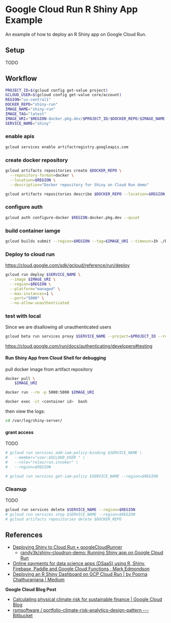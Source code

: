 # Google Cloud Run R Shiny App Example

An example of how to deploy an R Shiny app on Google Cloud Run.

## Setup

TODO

## Workflow

```sh
PROJECT_ID=$(gcloud config get-value project)
GCLOUD_USER=$(gcloud config get-value core/account)
REGION="us-central1"
DOCKER_REPO="shiny-run"
IMAGE_NAME="shiny-run"
IMAGE_TAG="latest"
IMAGE_URI="$REGION-docker.pkg.dev/$PROJECT_ID/$DOCKER_REPO/$IMAGE_NAME:$IMAGE_TAG"
SERVICE_NAME="shiny"
```

### enable apis

```sh
gcloud services enable artifactregistry.googleapis.com
```

### create docker repository

```sh
gcloud artifacts repositories create $DOCKER_REPO \
  --repository-format=docker \
  --location=$REGION \
  --description="Docker repository for Shiny on Cloud Run demo"
```

```sh
gcloud artifacts repositories describe $DOCKER_REPO --location=$REGION
```

### configure auth

```sh
gcloud auth configure-docker $REGION-docker.pkg.dev --quiet
```

### build container iamge

``` sh
gcloud builds submit --region=$REGION --tag=$IMAGE_URI --timeout=1h ./build
```

### Deploy to cloud run

<https://cloud.google.com/sdk/gcloud/reference/run/deploy>

```sh
gcloud run deploy $SERVICE_NAME \
  --image $IMAGE_URI \
  --region=$REGION \
  --platform="managed" \
  --max-instances=1 \
  --port="5000" \
  --no-allow-unauthenticated
```

### test with local 

Since we are disallowing all unauthenticated users

```sh
gcloud beta run services proxy $SERVICE_NAME --project=$PROJECT_ID --region=$REGION
```

<https://cloud.google.com/run/docs/authenticating/developers#testing>

#### Run Shiny App from Cloud Shell for debugging

pull docker image from artifact repository 

```sh
docker pull \
    $IMAGE_URI
```

```sh
docker run --rm -p 5000:5000 $IMAGE_URI
```

```sh
docker exec -it <container id>  bash
```

then view the logs:

```sh
cd /var/log/shiny-server/
```


#### grant access

TODO

```sh
# gcloud run services add-iam-policy-binding $SERVICE_NAME \
#   --member="user:$GCLOUD_USER " \
#   --role="roles/run.invoker" \
#   --region=$REGION
```

```sh
# gcloud run services get-iam-policy $SERVICE_NAME --region=$REGION
```



### Cleanup

TODO

```sh
gcloud run services delete $SERVICE_NAME --region=$REGION
# gcloud run services stop $SERVICE_NAME --region=$REGION
# gcloud artifacts repositories delete $DOCKER_REPO
```

## References

-   [Deploying Shiny to Cloud Run • googleCloudRunner](https://code.markedmondson.me/googleCloudRunner/articles/usecase-shiny-cloudrun.html)
    -   [randy3k/shiny-cloudrun-demo: Running Shiny app on Google Cloud Run](https://github.com/randy3k/shiny-cloudrun-demo/tree/master)
-   [Online payments for data science apps (DSaaS) using R, Shiny, Firebase, Paddle and Google Cloud Functions · Mark Edmondson](https://code.markedmondson.me/datascience-aas/)
-   [Deploying an R Shiny Dashboard on GCP Cloud Run \| by Poorna Chathuranjana \| Medium](https://medium.com/@hdpoorna/deploying-an-r-shiny-dashboard-on-gcp-cloud-run-c1c32a076783#6a58)


**Google Cloud Blog Post**

-   [Calculating physical climate risk for sustainable finance \| Google Cloud Blog](https://cloud.google.com/blog/topics/sustainability/calculating-physical-climate-risk-for-sustainable-finance)
-   [rsmsoftware / portfolio-climate-risk-analytics-design-pattern --- Bitbucket](https://bitbucket.org/rsmsoftware/portfolio-climate-risk-analytics-design-pattern/src/master/)


